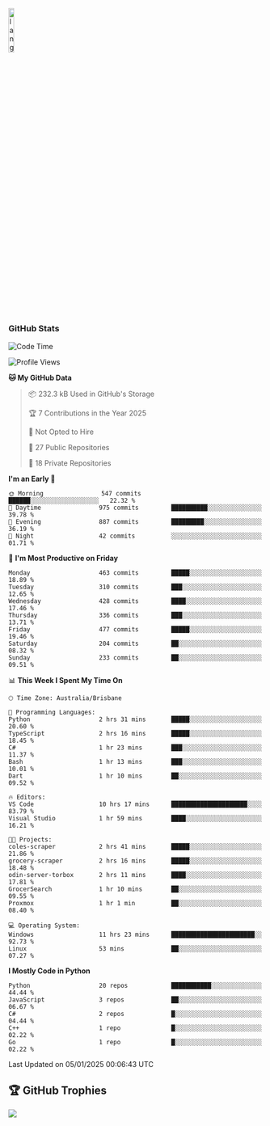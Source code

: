 <p align="left"><img width=15%" src="https://github.com/alansmathew/alansmathew/raw/master/lang.gif" alt="lang image here" /></p>

# <h3 align="left">GitHub Stats</h3>

<!--START_SECTION:waka-->
![Code Time](http://img.shields.io/badge/Code%20Time-546%20hrs%2011%20mins-blue)

![Profile Views](http://img.shields.io/badge/Profile%20Views-1-blue)

**🐱 My GitHub Data** 

> 📦 232.3 kB Used in GitHub's Storage 
 > 
> 🏆 7 Contributions in the Year 2025
 > 
> 🚫 Not Opted to Hire
 > 
> 📜 27 Public Repositories 
 > 
> 🔑 18 Private Repositories 
 > 
**I'm an Early 🐤** 

```text
🌞 Morning                547 commits         ██████░░░░░░░░░░░░░░░░░░░   22.32 % 
🌆 Daytime                975 commits         ██████████░░░░░░░░░░░░░░░   39.78 % 
🌃 Evening                887 commits         █████████░░░░░░░░░░░░░░░░   36.19 % 
🌙 Night                  42 commits          ░░░░░░░░░░░░░░░░░░░░░░░░░   01.71 % 
```
📅 **I'm Most Productive on Friday** 

```text
Monday                   463 commits         █████░░░░░░░░░░░░░░░░░░░░   18.89 % 
Tuesday                  310 commits         ███░░░░░░░░░░░░░░░░░░░░░░   12.65 % 
Wednesday                428 commits         ████░░░░░░░░░░░░░░░░░░░░░   17.46 % 
Thursday                 336 commits         ███░░░░░░░░░░░░░░░░░░░░░░   13.71 % 
Friday                   477 commits         █████░░░░░░░░░░░░░░░░░░░░   19.46 % 
Saturday                 204 commits         ██░░░░░░░░░░░░░░░░░░░░░░░   08.32 % 
Sunday                   233 commits         ██░░░░░░░░░░░░░░░░░░░░░░░   09.51 % 
```


📊 **This Week I Spent My Time On** 

```text
🕑︎ Time Zone: Australia/Brisbane

💬 Programming Languages: 
Python                   2 hrs 31 mins       █████░░░░░░░░░░░░░░░░░░░░   20.60 % 
TypeScript               2 hrs 16 mins       █████░░░░░░░░░░░░░░░░░░░░   18.45 % 
C#                       1 hr 23 mins        ███░░░░░░░░░░░░░░░░░░░░░░   11.37 % 
Bash                     1 hr 13 mins        ███░░░░░░░░░░░░░░░░░░░░░░   10.01 % 
Dart                     1 hr 10 mins        ██░░░░░░░░░░░░░░░░░░░░░░░   09.52 % 

🔥 Editors: 
VS Code                  10 hrs 17 mins      █████████████████████░░░░   83.79 % 
Visual Studio            1 hr 59 mins        ████░░░░░░░░░░░░░░░░░░░░░   16.21 % 

🐱‍💻 Projects: 
coles-scraper            2 hrs 41 mins       █████░░░░░░░░░░░░░░░░░░░░   21.86 % 
grocery-scraper          2 hrs 16 mins       █████░░░░░░░░░░░░░░░░░░░░   18.48 % 
odin-server-torbox       2 hrs 11 mins       ████░░░░░░░░░░░░░░░░░░░░░   17.81 % 
GrocerSearch             1 hr 10 mins        ██░░░░░░░░░░░░░░░░░░░░░░░   09.55 % 
Proxmox                  1 hr 1 min          ██░░░░░░░░░░░░░░░░░░░░░░░   08.40 % 

💻 Operating System: 
Windows                  11 hrs 23 mins      ███████████████████████░░   92.73 % 
Linux                    53 mins             ██░░░░░░░░░░░░░░░░░░░░░░░   07.27 % 
```

**I Mostly Code in Python** 

```text
Python                   20 repos            ███████████░░░░░░░░░░░░░░   44.44 % 
JavaScript               3 repos             ██░░░░░░░░░░░░░░░░░░░░░░░   06.67 % 
C#                       2 repos             █░░░░░░░░░░░░░░░░░░░░░░░░   04.44 % 
C++                      1 repo              █░░░░░░░░░░░░░░░░░░░░░░░░   02.22 % 
Go                       1 repo              █░░░░░░░░░░░░░░░░░░░░░░░░   02.22 % 
```




 Last Updated on 05/01/2025 00:06:43 UTC
<!--END_SECTION:waka-->

## 🏆 GitHub Trophies

![](https://github-profile-trophy.vercel.app/?username=samh06&theme=discord&no-frame=true&no-bg=false&margin-w=4)
